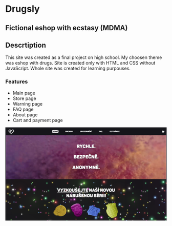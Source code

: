 
# **Drugsly**

## **Fictional eshop with ecstasy (MDMA)**

## **Descrtiption**

This site was created as a final project on high school. My choosen theme was eshop with drugs. Site is created only with HTML and CSS without JavaScript. Whole site was created for learning purpouses.

### Features

- Main page
- Store page
- Warning page
- FAQ page
- About page
- Cart and payment page

![Photo of main page](main_photo.png)

